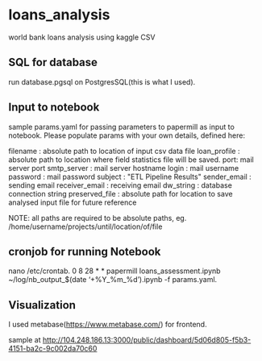# loans_analysis
world bank loans analysis using kaggle CSV

SQL for database
-------------------------------------------
run database.pgsql on PostgresSQL(this is what I used).

Input to notebook
-------------------------------------------
sample params.yaml for passing parameters to papermill as input to notebook.
Please populate params with your own details, defined here:

filename : absolute path to location of input csv data file
loan_profile : absolute path to location where field statistics file will be saved.
port: mail server port
smtp_server : mail server hostname
login : mail username
password : mail password
subject : "ETL Pipeline Results"
sender_email : sending email
receiver_email : receiving email
dw_string : database connection string
preserved_file : absolute path for location to save analysed input file for future reference

NOTE: all paths are required to be absolute paths, eg. /home/username/projects/until/location/of/file

cronjob for running Notebook
-------------------------------------------
nano /etc/crontab.
0 8 28 * * papermill loans_assessment.ipynb ~/log/nb_output_$(date ‘+%Y_%m_%d’).ipynb -f params.yaml.

Visualization
-------------------------------------------
I used metabase(https://www.metabase.com/) for frontend.

sample at http://104.248.186.13:3000/public/dashboard/5d06d805-f5b3-4151-ba2c-9c002da70c60
